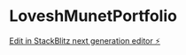# LoveshMunetPortfolio

[Edit in StackBlitz next generation editor ⚡️](https://stackblitz.com/~/github.com/Lovesh410/LoveshMunetPortfolio)
